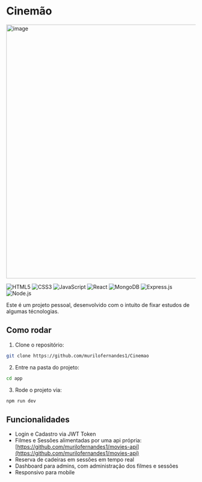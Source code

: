 # Cinemão

<img width="1580" height="675" alt="image" src="https://github.com/user-attachments/assets/9138187a-0bb8-48fd-aba6-e8bc80965672" />

![HTML5](https://img.shields.io/badge/HTML5-E34F26?style=for-the-badge&logo=html5&logoColor=white)
![CSS3](https://img.shields.io/badge/CSS3-1572B6?style=for-the-badge&logo=css3&logoColor=white)
![JavaScript](https://img.shields.io/badge/JavaScript-F7DF1E?style=for-the-badge&logo=javascript&logoColor=black)
![React](https://img.shields.io/badge/React-61DAFB?style=for-the-badge&logo=react&logoColor=black)
![MongoDB](https://img.shields.io/badge/MongoDB-47A248?style=for-the-badge&logo=mongodb&logoColor=white)
![Express.js](https://img.shields.io/badge/Express.js-000000?style=for-the-badge&logo=express&logoColor=white)
![Node.js](https://img.shields.io/badge/Node.js-339933?style=for-the-badge&logo=node.js&logoColor=white)

Este é um projeto pessoal, desenvolvido com o intuito de fixar estudos de algumas técnologias.

## Como rodar

1. Clone o repositório:

```bash
git clone https://github.com/murilofernandes1/Cinemao
```

2. Entre na pasta do projeto:

```bash
cd app
```

3. Rode o projeto via:

```bash
npm run dev
```

## Funcionalidades

- Login e Cadastro via JWT Token
- Filmes e Sessões alimentadas por uma api própria: [https://github.com/murilofernandes1/movies-api](https://github.com/murilofernandes1/movies-api)
- Reserva de cadeiras em sessões em tempo real
- Dashboard para admins, com administração dos filmes e sessões
- Responsivo para mobile
